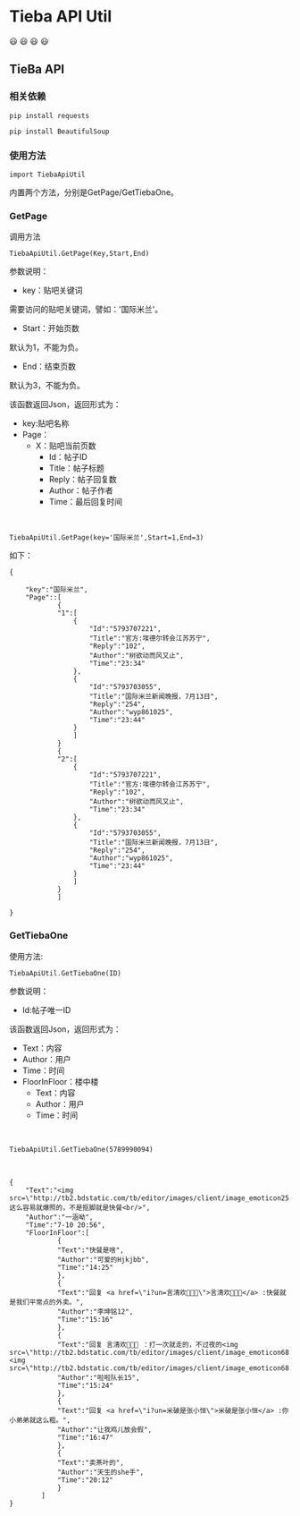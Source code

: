# Tieba API Util 

:smiley: :smiley: :smiley: :smiley:


## TieBa API


### 相关依赖
	pip install requests
	
	pip install BeautifulSoup

### 使用方法

	import TiebaApiUtil

内置两个方法，分别是GetPage/GetTiebaOne。


### GetPage

调用方法

	TiebaApiUtil.GetPage(Key,Start,End)

参数说明：


* key：贴吧关键词
	
需要访问的贴吧关键词，譬如：'国际米兰'。

* Start：开始页数

默认为1，不能为负。

* End：结束页数

默认为3，不能为负。

该函数返回Json，返回形式为：

* key:贴吧名称
* Page：
	* X：贴吧当前页数
		* Id：帖子ID
		* Title：帖子标题
		* Reply：帖子回复数
		* Author：帖子作者
		* Time：最后回复时间


<br>

	TiebaApiUtil.GetPage(key='国际米兰',Start=1,End=3)
如下：
<br>	

	

	{
		
		"key":"国际米兰",
		"Page"::[
				{
				"1":[
					{
						"Id":"5793707221",
						"Title":"官方:埃德尔转会江苏苏宁",
						"Reply":"102",
						"Author":"树欲动而风又止",
						"Time":"23:34"
					},
					{
						"Id":"5793703055",
						"Title":"国际米兰新闻晚报，7月13日",
						"Reply":"254",
						"Author":"wyp861025",
						"Time":"23:44"
					}
					]
				}
				{
				"2":[
					{
						"Id":"5793707221",
						"Title":"官方:埃德尔转会江苏苏宁",
						"Reply":"102",
						"Author":"树欲动而风又止",
						"Time":"23:34"
					},
					{
						"Id":"5793703055",
						"Title":"国际米兰新闻晚报，7月13日",
						"Reply":"254",
						"Author":"wyp861025",
						"Time":"23:44"
					}
					]
				}
				]

	}


### GetTiebaOne

使用方法:

	TiebaApiUtil.GetTiebaOne(ID)
参数说明：

* Id:帖子唯一ID

该函数返回Json，返回形式为：

* Text：内容
* Author：用户
* Time：时间
* FloorInFloor：楼中楼
	* Text：内容
	* Author：用户
	* Time：时间

<br>


	TiebaApiUtil.GetTiebaOne(5789990094)

<br>


	{
		"Text":"<img src=\"http://tb2.bdstatic.com/tb/editor/images/client/image_emoticon25.png\"/>这么容易就爆照的，不是抠脚就是快餐<br/>",
		"Author":"一涵呦",
		"Time":"7-10 20:56",
		"FloorInFloor":[
				{
				"Text":"快餐是啥",
				"Author":"可爱的Hjkjbb",
				"Time":"14:25"
				},
				{
				"Text":"回复 <a href=\"i?un=言清欢🍒🔯🔯\">言清欢🍒🔯🔯</a> :快餐就是我们平常点的外卖。",
				"Author":"李坤铭12",
				"Time":"15:16"
				},
				{
				"Text":"回复 言清欢🍒🔯🔯 ：打一次就走的，不过夜的<img src=\"http://tb2.bdstatic.com/tb/editor/images/client/image_emoticon68.png\"/><img src=\"http://tb2.bdstatic.com/tb/editor/images/client/image_emoticon68.png\"/>",
				"Author":"啦啦队长15",
				"Time":"15:24"
				},
				{
				"Text":"回复 <a href=\"i?un=米破是张小恒\">米破是张小恒</a> :你小弟弟就这么粗。",
				"Author":"让我鸡儿放会假",
				"Time":"16:47"
				},
				{
				"Text":"卖茶叶的",
				"Author":"天生的she手",
				"Time":"20:12"
				}
			]
	}




